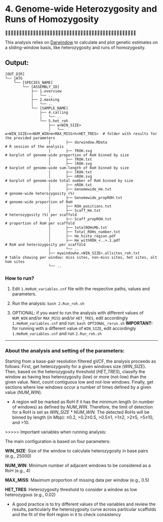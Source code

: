 # 4. Genome-wide Heterozygosity and Runs of Homozygosity
🧬🏃‍♀️🧬🏃🧬🏃‍♂️🧬🏃‍♀️🧬🏃🧬🏃‍♂️🧬🏃‍♀️🧬🏃🧬🏃‍♂️🧬🏃‍♀️🧬🏃🧬🏃‍♂️🧬🏃‍♀️🧬🏃🧬🏃‍♂️🧬🧬🏃‍♀️🧬🏃🧬

This analysis relies on [Darwindow](https://github.com/mennodejong1986/Darwindow/tree/main) to calculate and plot genetic estimates on a sliding-window basis, like heterozygosity and runs of homozygosity.

## Output:
```
[OUT_DIR]
└── jATG
    └── [SPECIES_NAME]
        └── [ASSEMBLY_ID]
            ├── 1.overview
            │   └── ..
            ├── 2.masking
            │   └── ..
            └── [SAMPLE_NAME]
                ├── 4.calling
                │   └── ..
                └── 5.het_roh
                    ├── w<WIN_SIZE>
                    │   └── w<WIN_SIZE>n<NUM_WIN>m<MAX_MISS>h<HET_TRES>  # folder with results for the provided parameters
                    │       ├── darwindow.RData                          # R session of the analysis
                    │       ├── fROH.svg                                 # barplot of genome-wide proportion of RoH binned by size
                    │       ├── fROH.txt                                 
                    │       ├── lROH.svg                                 # barplot of genome-wide sum-length of RoH binned by size
                    │       ├── lROH.txt                                 
                    │       ├── nROH.svg                                 # barplot of genome-wide total number of RoH binned by size
                    │       ├── nROH.txt                                 
                    │       ├── Genomewide_He.txt                        # genome-wide heterozygosity (%)
                    │       ├── Genomewide_propROH.txt                   # genome-wide proportion of RoH
                    │       ├── ROH_positions.txt                        
                    │       ├── Scaff_He.txt                             # heterozygosity (%) per scaffold
                    │       ├── Scaff_propROH.txt                        # proportion of RoH per scaffold
                    │       ├── totalROHsMb.txt                           
                    │       ├── Total_ROHs_number.txt                    
                    │       ├── He_histo_region.pdf                      
                    │       ├── He_withROH_<..>.1.pdf                    # RoH and heterozygosity per scaffold
                    │       └── ..
                    ├── mywindowhe.<WIN_SIZE>.allsites_roh.txt           # table showing per window: miss sites, non-miss sites, het sites, alt hom sites
                    └── ..

```

### How to run?

1) Edit `1.HeRoH_variables.cnf` file with the respective paths, values and parameters.

2) Run the analysis: `bash 2.Run_roh.sh`

3) OPTIONAL: if you want to run the analysis with different values of `NUM_WIN` and/or `MAX_MISS` and/or `HET_TRES`, edit accordingly `1.HeRoH_variables.cnf` and run: `bash OPTIONAL_rerun.sh`
   **IMPORTANT:** for running with a different value of `WIN_SIZE`, edit accordingly `1.HeRoH_variables.cnf` and run `2.Run_roh.sh`

---
### About the analysis and setting of the parameters:

Starting from a base-pair resolution filtered gVCF, the analysis proceeds as follows: First, get heterozygosity for a given windows size (*WIN_SIZE*). Then, based on the heterozygosity threshold (*HET_TRES*), classify the window as having less heterozygosity (low) or more (not-low) than the given value. Next, count contiguous low and not-low windows. Finally, get sections where low windows occur a number of times defined by a given value (*NUM_WIN*).

* A region will be marked as RoH if it has the minimum length (in number of windows) as defined by *NUM_WIN*. Therefore, the limit of detection for a RoH is set as *WIN_SIZE* * *NUM_WIN*. The detected RoHs will be binned by length (in Mbp): ≤0.2, >0.2≤0.5, >0.5≤1, >1≤2, >2≤5, >5≤10, and >10.

\>\>\>\>\> Important variables when running analysis:

The main configuration is based on four parameters:

**WIN_SIZE**: Size of the window to calculate heterozygosity in base pairs (e.g., 25000)

**NUM_WIN**: Minimum number of adjacent windows to be considered as a RoH (e.g., 4)

**MAX_MISS**: Maximum proportion of missing data per window (e.g., 0.5)

**HET_TRES**: Heterozygosity threshold to consider a window as low heterozygous (e.g., 0.02)

*  A good practice is to try different values of the variables and review the results, particularly the heterozygosity curve across particular scaffolds and the fit of the RoH region in it to check consistency
